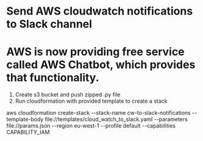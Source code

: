 # Send AWS cloudwatch notifications to Slack channel
# AWS is now providing free service called AWS Chatbot, which provides that functionality.

1. Create s3 bucket and push zipped .py file
2. Run cloudformation with provided template to create a stack

aws cloudformation create-stack --stack-name cw-to-slack-notifications --template-body file://templates/cloud_watch_to_slack.yaml --parameters file://params.json --region eu-west-1 --profile default --capabilities CAPABILITY_IAM
